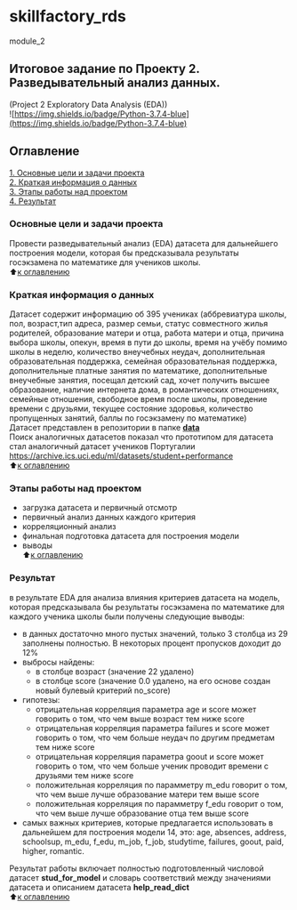# skillfactory_rds  
module_2  
## Итоговое задание по Проекту 2. Разведывательный анализ данных.  
(Project 2 Exploratory Data Analysis (EDA))  
![https://img.shields.io/badge/Python-3.7.4-blue](https://img.shields.io/badge/Python-3.7.4-blue)

## Оглавление  
[1. Основные цели и задачи проекта](https://github.com/alex-sokolov2011/skillfactory_rds/blob/master/module_2/README.md#Основные-цели-и-задачи-проекта)  
[2.  Краткая информация о данных](https://github.com/alex-sokolov2011/skillfactory_rds/blob/master/module_2/README.md#Краткая-информация-о-данных)  
[3. Этапы работы над проектом](https://github.com/alex-sokolov2011/skillfactory_rds/blob/master/module_2/README.md#Этапы-работы-над-проектом)  
[4. Результат](https://github.com/alex-sokolov2011/skillfactory_rds/blob/master/module_2/README.md#Результат)  

### Основные цели и задачи проекта  
Провести разведывательный анализ (EDA) датасета для дальнейшего построения модели, которая бы предсказывала результаты госэкзамена по математике для учеников школы.  
:arrow_up:[к оглавлению](https://github.com/alex-sokolov2011/skillfactory_rds/blob/master/module_2/README.md#Оглавление)

### Краткая информация о данных
Датасет содержит информацию об 395 учениках (аббревиатура школы, пол, возраст,тип адреса, размер семьи, статус совместного жилья родителей, образование матери и отца,  работа матери и отца, причина выбора школы, опекун, время в пути до школы, время на учёбу помимо школы в неделю, количество внеучебных неудач, дополнительная образовательная поддержка, семейная образовательная поддержка, дополнительные платные занятия по математике, дополнительные внеучебные занятия, посещал детский сад, хочет получить высшее образование, наличие интернета дома, в романтических отношениях, семейные отношения, свободное время после школы, проведение времени с друзьями, текущее состояние здоровья, количество пропущенных занятий, баллы по госэкзамену по математике)  
Датасет представлен в репозитории в папке [**data** ](https://github.com/alex-sokolov2011/skillfactory_rds/tree/master/module_2/data)  
Поиск аналогичных датасетов показал что прототипом для датасета стал аналогичный датасет учеников Португалии <https://archive.ics.uci.edu/ml/datasets/student+performance>  
:arrow_up:[к оглавлению](https://github.com/alex-sokolov2011/skillfactory_rds/blob/master/module_2/README.md#Оглавление)

### Этапы работы над проектом  
- загрузка датасета и первичный отсмотр  
- первичный анализ данных каждого критерия
- корреляционный анализ  
- финальная подготовка датасета для построения модели
- выводы  
:arrow_up:[к оглавлению](https://github.com/alex-sokolov2011/skillfactory_rds/blob/master/module_2/README.md#Оглавление)

### Результат  
в результате EDA для анализа влияния критериев датасета на модель, которая предсказывала бы результаты госэкзамена по математике для каждого ученика школы были получены следующие выводы:

- в данных достаточно много пустых значений, только 3 столбца из 29 заполнены полностью. В некоторых процент пропусков доходит до 12%
- выбросы найдены:
  - в столбце возраст (значение 22 удалено)
  - в столбце score (значение 0.0 удалено, на его основе создан новый булевый критерий no_score)
- гипотезы:  
  - отрицательная корреляция параметра age и score может говорить о том, что чем выше возраст тем ниже score
  - отрицательная корреляция параметра failures и score может говорить о том, что чем больше неудач по другим предметам тем ниже score
  - отрицательная корреляция параметра goout и score может говорить о том, что чем больше ученик проводит времени с друзьями тем ниже score
  - положительная корреляция по парамметру m_edu говорит о том, что чем выше лучше образование матери тем выше score
  - положительная корреляция по парамметру f_edu говорит о том, что чем выше лучше образование отца тем выше score
- cамых важных критериев, которые предлагается использовать в дальнейшем для построения модели 14, это: age, absences, address, schoolsup, m_edu, f_edu, m_job, f_job, studytime, failures, goout, paid, higher, romantic. 

Результат работы включает полностью подготовленный числовой датасет **stud_for_model** и словарь соответствий между значениями датасета и описанием датасета **help_read_dict**  
:arrow_up:[к оглавлению](https://github.com/alex-sokolov2011/skillfactory_rds/blob/master/module_2/README.md#Оглавление)
